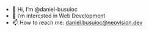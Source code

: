 - 👋 Hi, I’m @daniel-busuioc
- 👀 I’m interested in Web Development
- 📫 How to reach me: daniel.busuioc@neovision.dev

<!---
daniel-busuioc/daniel-busuioc is a ✨ special ✨ repository because its `README.md` (this file) appears on your GitHub profile.
You can click the Preview link to take a look at your changes.
--->
